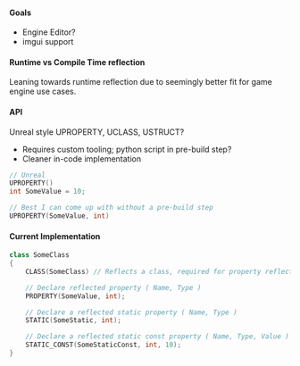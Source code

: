 #### Goals
- Engine Editor?
- imgui support

#### Runtime vs Compile Time reflection 
Leaning towards runtime reflection due to seemingly better fit for game engine use cases. 

#### API
Unreal style UPROPERTY, UCLASS, USTRUCT?
- Requires custom tooling; python script in pre-build step?
- Cleaner in-code implementation

```cpp
// Unreal
UPROPERTY()
int SomeValue = 10;

// Best I can come up with without a pre-build step
UPROPERTY(SomeValue, int)
```

#### Current Implementation
```cpp
class SomeClass
{
	CLASS(SomeClass) // Reflects a class, required for property reflection

	// Declare reflected property ( Name, Type )
	PROPERTY(SomeValue, int);

	// Declare a reflected static property ( Name, Type )
	STATIC(SomeStatic, int);

	// Declare a reflected static const property ( Name, Type, Value )
	STATIC_CONST(SomeStaticConst, int, 10);
}
```